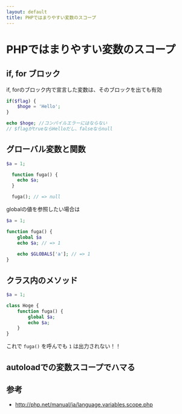 ```yaml
---
layout: default
title: PHPではまりやすい変数のスコープ
---
```


# PHPではまりやすい変数のスコープ

## if, for ブロック

if, forのブロック内で宣言した変数は、そのブロックを出ても有効

```php
if($flag) {
    $hoge = 'Hello';
}

echo $hoge; //コンパイルエラーにはならない
// $flagがtrueならHelloだし、falseならnull
```


## グローバル変数と関数

```php
$a = 1;

  function fuga() {
    echo $a;
  }

  fuga(); // => null
```


globalの値を参照したい場合は


```php
$a = 1;

function fuga() {
    global $a
    echo $a; // => 1
    
    echo $GLOBALS['a']; // => 1
}
```

## クラス内のメソッド

```php
$a = 1;

class Hoge {
    function fuga() {
        global $a;
        echo $a;
    }
}
```

これで `fuga()` を呼んでも `1` は出力されない！！

## autoloadでの変数スコープでハマる

## 参考

* http://php.net/manual/ja/language.variables.scope.php
